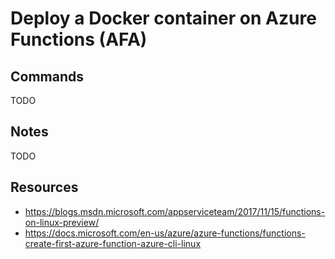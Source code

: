 # Deploy a Docker container on Azure Functions (AFA)

## Commands

TODO

## Notes

TODO

## Resources

- https://blogs.msdn.microsoft.com/appserviceteam/2017/11/15/functions-on-linux-preview/
- https://docs.microsoft.com/en-us/azure/azure-functions/functions-create-first-azure-function-azure-cli-linux